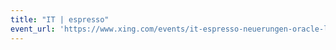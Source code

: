 ```yaml
---
title: "IT | espresso"
event_url: 'https://www.xing.com/events/it-espresso-neuerungen-oracle-lizenzierung-oracle-se2-1605634'
---
```

